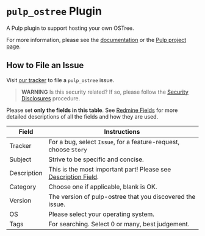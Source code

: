 # `pulp_ostree` Plugin

A Pulp plugin to support hosting your own OSTree.

For more information, please see the [documentation](docs/index.rst) or the [Pulp project page](https://pulpproject.org/).

How to File an Issue
--------------------


Visit [our tracker](https://pulp.plan.io/projects/pulp_ostree/issues/new) to file a `pulp_ostree` issue.


> **WARNING** Is this security related? If so, please follow the [Security Disclosures](https://docs.pulpproject.org/pulpcore/bugs-features.html#security-bugs) procedure.


Please set **only the fields in this table**. See [Redmine Fields](https://docs.pulpproject.org/pulpcore/bugs-features.html#redmine-fields) for more detailed
descriptions of all the fields and how they are used.

| Field | Instructions |
| ----- | ----------- |
| Tracker | For a bug, select `Issue`, for a feature-request, choose `Story` |
| Subject | Strive to be specific and concise. |
| Description | This is the most important part! Please see [Description Field](https://docs.pulpproject.org/bugs-features.html#issue-description). |
| Category | Choose one if applicable, blank is OK. |
| Version | The version of pulp-ostree that you discovered the issue. |
| OS | Please select your operating system. |
| Tags | For searching. Select 0 or many, best judgement. |


